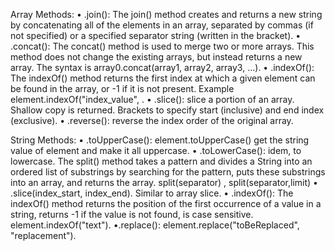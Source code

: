 Array Methods:
	• .join(): The join() method creates and returns a new string by concatenating all of the elements in an array, separated by commas (if not specified) or a specified separator string (written in the bracket).
	• .concat(): The concat() method is used to merge two or more arrays. This method does not change the existing arrays, but instead returns a new array. The syntax is array0.concat(array1, array2, array3, …).
	• .indexOf(): The indexOf() method returns the first index at which a given element can be found in the array, or -1 if it is not present. Example element.indexOf("index_value", <starting index to begin search>.
	• .slice(): slice a portion of an array. Shallow copy is returned. Brackets to specify start (inclusive) and end index (exclusive).
	• .reverse(): reverse the index order of the original array.

String Methods:
	• .toUpperCase(): element.toUpperCase() get the string value of element and make it all uppercase.
	• .toLowerCase(): idem, to lowercase.
	The split() method takes a pattern and divides a String into an ordered list of substrings by searching for the pattern, puts these substrings into an array, and returns the array. split(separator) , split(separator,limit)
	• .slice(index_start, index_end). Similar to array slice.
	• .indexOf(): The indexOf() method returns the position of the first occurrence of a value in a string, returns -1 if the value is not found, is case sensitive. element.indexOf("text").
    •.replace(): element.replace("toBeReplaced", "replacement").